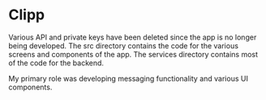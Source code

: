 # Clipp

Various API and private keys have been deleted since the app is no longer being developed. The src directory contains the code for the various screens and components of the app. The services directory contains most of the code for the backend.

My primary role was developing messaging functionality and various UI components.
